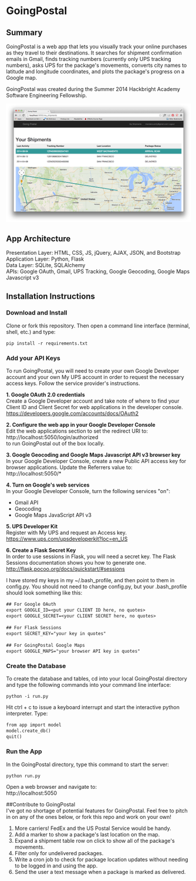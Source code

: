 # GoingPostal  
## Summary  
GoingPostal is a web app that lets you visually track your online purchases as 
they travel to their destinations.  It searches for shipment confirmation emails
in Gmail, finds tracking numbers (currently only UPS tracking numbers), asks UPS
for the package's movements, converts city names to latitude and longitude 
coordinates, and plots the package's progress on a Google map. 

GoingPostal was created during the Summer 2014 Hackbright Academy Software 
Engineering Fellowship.

![alt text](/app/static/going_postal.png "My Shipments page")

## App Architecture  
Presentation Layer:  HTML, CSS, JS, jQuery, AJAX, JSON, and Bootstrap  
Application Layer:  Python, Flask  
Data Layer:  SQLite, SQLAlchemy  
APIs:  Google OAuth, Gmail, UPS Tracking, Google Geocoding, Google Maps Javascript v3  


## Installation Instructions  
### Download and Install  
Clone or fork this repository.  Then open a command line interface (terminal, 
shell, etc.) and type:

    pip install -r requirements.txt

### Add your API Keys
To run GoingPostal, you will need to create your own Google Developer account 
and your own My UPS account in order to request the necessary access keys. 
Follow the service provider's instructions. 

**1.  Google OAuth 2.0 credentials**  
   Create a Google Developer account and take note of where to find your Client ID
   and Client Secret for web applications in the developer console.  
   https://developers.google.com/accounts/docs/OAuth2

**2.  Configure the web app in your Google Developer Console**  
   Edit the web applications section to set the redirect URI to:  
    http://localhost:5050/login/authorized  
   to run GoingPostal out of the box locally.

**3.  Google Geocoding and Google Maps Javascript API v3 browser key**  
   In your Google Developer Console, create a new Public API access key for browser
   applications.  Update the Referrers value to:  
    http://localhost:5050/*

**4.  Turn on Google's web services**  
   In your Google Developer Console, turn the following services "on":
  * Gmail API
  * Geocoding
  * Google Maps JavaScript API v3

**5.  UPS Developer Kit**  
   Register with My UPS and request an Access key.  
   https://www.ups.com/upsdeveloperkit?loc=en_US

**6.  Create a Flask Secret Key**  
   In order to use sessions in Flask, you will need a secret key.  The Flask
   Sessions documentation shows you how to generate one.  
   http://flask.pocoo.org/docs/quickstart/#sessions

I have stored my keys in my ~/.bash_profile, and then point to them in
config.py.  You should not need to change config.py, but your .bash_profile 
should look something like this:

    ## For Google OAuth
    export GOOGLE_ID=<put your CLIENT ID here, no quotes>
    export GOOGLE_SECRET=<your CLIENT SECRET here, no quotes>

    ## For Flask Sessions
    export SECRET_KEY="your key in quotes"

    ## For GoingPostal Google Maps
    export GOOGLE_MAPS="your browser API key in quotes"

###  Create the Database
To create the database and tables, cd into your local GoingPostal directory
and type the following commands into your command line interface:

    python -i run.py

Hit ctrl + c to issue a keyboard interrupt and start the interactive python
interpreter.  Type:

    from app import model
    model.create_db()
    quit()

### Run the App
In the GoingPostal directory, type this command to start the server:

    python run.py

Open a web browser and navigate to:  
http://localhost:5050

##Contribute to GoingPostal  
I've got no shortage of potential features for GoingPostal.  Feel free to pitch
in on any of the ones below, or fork this repo and work on your own!

1.  More carriers!  FedEx and the US Postal Service would be handy.
2.  Add a marker to show a package's last location on the map.
3.  Expand a shipment table row on click to show all of the package's movements.
4.  Filter only for undelivered packages.
5.  Write a cron job to check for package location updates without needing 
    to be logged in and using the app.
6.  Send the user a text message when a package is marked as delivered.
